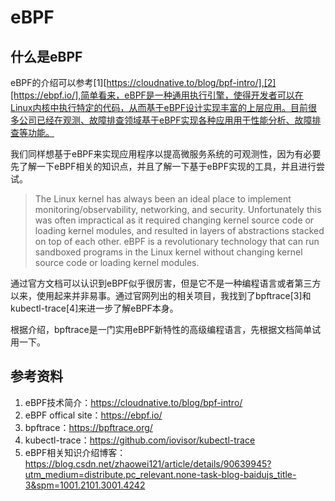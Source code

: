 # eBPF

## 什么是eBPF

eBPF的介绍可以参考[1][https://cloudnative.to/blog/bpf-intro/],[2][https://ebpf.io/],简单看来，eBPF是一种通用执行引擎，使得开发者可以在Linux内核中执行特定的代码，从而基于eBPF设计实现丰富的上层应用。目前很多公司已经在观测、故障排查领域基于eBPF实现各种应用用于性能分析、故障排查等功能。

我们同样想基于eBPF来实现应用程序以提高微服务系统的可观测性，因为有必要先了解一下eBPF相关的知识点，并且了解一下基于eBPF实现的工具，并且进行尝试。

> The Linux kernel has always been an ideal place to implement monitoring/observability, networking, and security. Unfortunately this was often impractical as it required changing kernel source code or loading kernel modules, and resulted in layers of abstractions stacked on top of each other. eBPF is a revolutionary technology that can run sandboxed programs in the Linux kernel without changing kernel source code or loading kernel modules.

通过官方文档可以认识到eBPF似乎很厉害，但是它不是一种编程语言或者第三方以来，使用起来并非易事。通过官网列出的相关项目，我找到了bpftrace[3]和kubectl-trace[4]来进一步了解eBPF本身。

根据介绍，bpftrace是一门实用eBPF新特性的高级编程语言，先根据文档简单试用一下。



## 参考资料

1. eBPF技术简介：https://cloudnative.to/blog/bpf-intro/
2. eBPF offical site：https://ebpf.io/
3. bpftrace：https://bpftrace.org/
4. kubectl-trace：https://github.com/iovisor/kubectl-trace
5. eBPF相关知识介绍博客：https://blog.csdn.net/zhaowei121/article/details/90639945?utm_medium=distribute.pc_relevant.none-task-blog-baidujs_title-3&spm=1001.2101.3001.4242